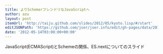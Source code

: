 ```yaml
---
title: よりSchemerフレンドリなJavaScriptへ
author: azu
layout: post
itemUrl: 'http://taiju.github.com/slides/2012/05/kyoto.lisp/#/start'
editJSONPath: 'https://github.com/jser/jser.info/edit/gh-pages/data/2012/05/index.json'
date: '2012-05-14T03:08:00+00:00'
---
```

JavaScript(ECMAScript)とSchemeの関係、ES.nextについてのスライド
